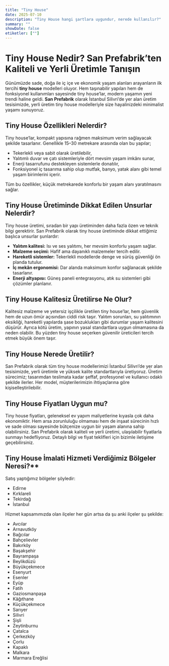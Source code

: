 ```yaml
---
title: "Tiny House"
date: 2025-07-10
description: "Tiny House hangi şartlara uygundur, nerede kullanılır?"
summary: ""
showDate: false
etiketler: [""]
---
```

# Tiny House Nedir? San Prefabrik’ten Kaliteli ve Yerli Üretimle Tanışın

Günümüzde sade, doğa ile iç içe ve ekonomik yaşam alanları arayanların ilk tercihi **tiny house** modelleri oluyor. Hem taşınabilir yapıları hem de fonksiyonel kullanımları sayesinde tiny house’lar, modern yaşamın yeni trendi haline geldi. **San Prefabrik** olarak İstanbul Silivri’de yer alan üretim tesisimizde, yerli üretim tiny house modelleriyle size hayalinizdeki minimalist yaşamı sunuyoruz.

## Tiny House Özellikleri Nelerdir?

Tiny house’lar, kompakt yapısına rağmen maksimum verim sağlayacak şekilde tasarlanır. Genellikle 15–30 metrekare arasında olan bu yapılar;

* Tekerlekli veya sabit olarak üretilebilir,
* Yalıtımlı duvar ve çatı sistemleriyle dört mevsim yaşam imkânı sunar,
* Enerji tasarrufunu destekleyen sistemlerle donatılır,
* Fonksiyonel iç tasarıma sahip olup mutfak, banyo, yatak alanı gibi temel yaşam birimlerini içerir.

Tüm bu özellikler, küçük metrekarede konforlu bir yaşam alanı yaratılmasını sağlar.

## Tiny House Üretiminde Dikkat Edilen Unsurlar Nelerdir?

Tiny house üretimi, sıradan bir yapı üretiminden daha fazla özen ve teknik bilgi gerektirir. San Prefabrik olarak tiny house üretiminde dikkat ettiğimiz başlıca unsurlar şunlardır:

* **Yalıtım kalitesi:** Isı ve ses yalıtımı, her mevsim konforlu yaşam sağlar.
* **Malzeme seçimi:** Hafif ama dayanıklı malzemeler tercih edilir.
* **Hareketli sistemler:** Tekerlekli modellerde denge ve sürüş güvenliği ön planda tutulur.
* **İç mekân ergonomisi:** Dar alanda maksimum konfor sağlanacak şekilde tasarlanır.
* **Enerji altyapısı:** Güneş paneli entegrasyonu, atık su sistemleri gibi çözümler planlanır.

## Tiny House Kalitesiz Üretilirse Ne Olur?

Kalitesiz malzeme ve yetersiz işçilikle üretilen tiny house’lar, hem güvenlik hem de uzun ömür açısından ciddi risk taşır. Yalıtım sorunları, su yalıtımının eksikliği, hareketli yapılarda şase bozuklukları gibi durumlar yaşam kalitesini düşürür. Ayrıca kötü üretim, yapının yasal standartlara uygun olmamasına da neden olabilir. Bu yüzden tiny house seçerken güvenilir üreticileri tercih etmek büyük önem taşır.

## Tiny House Nerede Üretilir?

San Prefabrik olarak tüm tiny house modellerimizi İstanbul Silivri’de yer alan tesisimizde, yerli üretimle ve yüksek kalite standartlarıyla üretiyoruz. Üretim sürecimiz; tasarımdan teslimata kadar şeffaf, profesyonel ve kullanıcı odaklı şekilde ilerler. Her model, müşterilerimizin ihtiyaçlarına göre kişiselleştirilebilir.

## Tiny House Fiyatları Uygun mu?

Tiny house fiyatları, geleneksel ev yapım maliyetlerine kıyasla çok daha ekonomiktir. Hem arsa zorunluluğu olmaması hem de inşaat sürecinin hızlı ve sade olması sayesinde bütçenize uygun bir yaşam alanına sahip olabilirsiniz. San Prefabrik olarak kaliteli ve yerli üretimi, ulaşılabilir fiyatlarla sunmayı hedefliyoruz. Detaylı bilgi ve fiyat teklifleri için bizimle iletişime geçebilirsiniz.

## Tiny House İmalati Hizmeti Verdiğimiz Bölgeler Neresi?**

Satış yaptığımız bölgeler şöyledir:

- Edirne
- Kırklareli
- Tekirdağ
- İstanbul

Hizmet kapsamımızda olan ilçeler her gün artsa da şu anki ilçeler şu şekilde:

- Avcılar
- Arnavutköy
- Bağcılar
- Bahçelievler
- Bakırköy
- Başakşehir
- Bayrampaşa
- Beylikdüzü
- Büyükçekmece
- Esenyurt
- Esenler
- Eyüp
- Fatih
- Gaziosmanpaşa
- Kâğıthane
- Küçükçekmece
- Sarıyer
- Silivri
- Şişli
- Zeytinburnu
- Çatalca
- Çerkezköy
- Çorlu
- Kapaklı
- Malkara
- Marmara Ereğlisi
